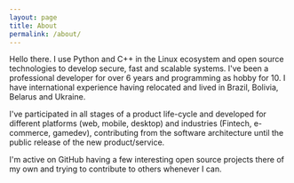 ```yaml
---
layout: page
title: About
permalink: /about/
---
```


Hello there. I use Python and C++ in the Linux ecosystem and open source technologies to develop secure, fast and scalable systems. I've been a professional developer for over 6 years and programming as hobby for 10. I have international experience having relocated and lived in Brazil, Bolivia, Belarus and Ukraine.

I've participated in all stages of a product life-cycle and developed for different platforms (web, mobile, desktop) and industries (Fintech, e-commerce, gamedev), contributing from the software architecture until the public release of the new product/service.

I'm active on GitHub having a few interesting open source projects there of my own and trying to contribute to others whenever I can.
